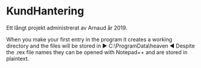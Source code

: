 # KundHantering
Ett långt projekt administrerat av Arnaud år 2019.

When you make your first entry in the program it creates a
      working directory and the files will be stored in
            ►  C:\ProgramData\heaven ◄
           Despite the .rex file names they can be opened with Notepad++ 
              and are stored in plaintext.
